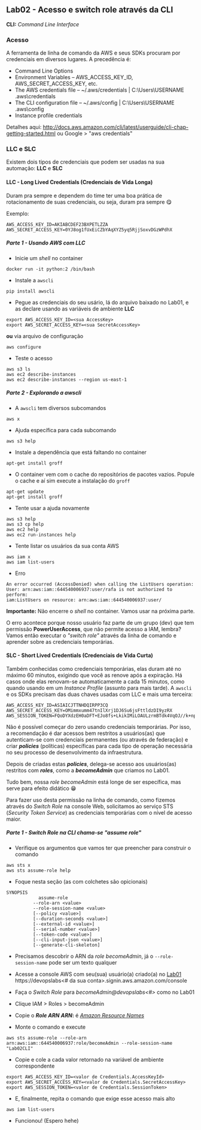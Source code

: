 ## Lab02 - Acesso e switch role através da CLI
**CLI:** _Command Line Interface_

### Acesso
A ferramenta de linha de comando da AWS e seus SDKs procuram por credenciais em diversos lugares. A precedência é:

* Command Line Options
* Environment Variables – AWS_ACCESS_KEY_ID, AWS_SECRET_ACCESS_KEY, etc.
* The AWS credentials file – ~/.aws/credentials | C:\Users\USERNAME \.aws\credentials 
* The CLI configuration file – ~/.aws/config | C:\Users\USERNAME \.aws\config
* Instance profile credentials

Detalhes aqui:
http://docs.aws.amazon.com/cli/latest/userguide/cli-chap-getting-started.html
ou Google > "aws credentials"

### LLC e SLC
Existem dois tipos de credenciais que podem ser usadas na sua automação: **LLC** e **SLC**

#### LLC - Long Lived Credentials (Credenciais de Vida Longa)
Duram pra sempre e dependem do time ter uma boa prática de rotacionamento de suas credenciais, ou seja, duram pra sempre 😋

Exemplo:
```
AWS_ACCESS_KEY_ID=AKIABCDEF23BXPETLZZA
AWS_SECRET_ACCESS_KEY=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
```

##### Parte 1 - Usando AWS com LLC
* Inicie um _shell_ no container
```
docker run -it python:2 /bin/bash
```

* Instale a `awscli`
```
pip install awscli
```

* Pegue as credenciais do seu usário, lá do arquivo baixado no Lab01, e as declare usando as variáveis de ambiente **LLC**
```
export AWS_ACCESS_KEY_ID=<sua AccessKey>
export AWS_SECRET_ACCESS_KEY=<sua SecretAccessKey>
```
**ou** via arquivo de configuração
```
aws configure
```

* Teste o acesso
```
aws s3 ls
aws ec2 describe-instances
aws ec2 describe-instances --region us-east-1
```

##### Parte 2 - Explorando a awscli
* A `awscli` tem diversos subcomandos
```
aws x
```

* Ajuda específica para cada subcomando
```
aws s3 help
```

* Instale a dependência que está faltando no container
```
apt-get install groff
```

* O container vem com o cache do repositórios de pacotes vazios. Popule o cache e aí sim execute a instalação do `groff`
```
apt-get update
apt-get install groff
```

* Tente usar a ajuda novamente
```
aws s3 help
aws s3 cp help
aws ec2 help
aws ec2 run-instances help
```

* Tente listar os usuários da sua conta AWS
```
aws iam x
aws iam list-users
```

* Erro
```
An error occurred (AccessDenied) when calling the ListUsers operation: 
User: arn:aws:iam::644540006937:user/rafa is not authorized to perform: 
iam:ListUsers on resource: arn:aws:iam::644540006937:user/
```

**Importante:** Não encerre o _shell_ no container. Vamos usar na próxima parte.

O erro acontece porque nosso usuário faz parte de um grupo (dev) que tem permissão **PowerUserAccess**, que não permite acesso a IAM, lembra?
Vamos então executar o _"switch role"_ através da linha de comando e aprender sobre as credenciais temporárias.

#### SLC - Short Lived Credentials (Credenciais de Vida Curta)
Também conhecidas como credenciais temporárias, elas duram até no máximo 60 minutos, exigindo que você as renove após a expiração. Há casos onde elas renovam-se automaticamente a cada 15 minutos, como quando usando em um _Instance Profile_ (assunto para mais tarde). A `awscli` e os SDKs precisam das duas chaves usadas com LLC e mais uma terceira:

```
AWS_ACCESS_KEY_ID=ASIAICJTTNHDQIRPP3CQ
AWS_SECRET_ACCESS_KEY=OMimmxumm47tnIlXrj1DJ6Su6jsFttldzDI9yzRX
AWS_SESSION_TOKEN=FQoDYXdzEH0aDFT+EJo8fs+LkikIMiLOAULzrmBTdk4VqOJ//k+npzQRo3lM+E1NUGlakiy1PVs+eyo+VtAKK3+vO7Z7P8IId51BltSowsXGfcN8M5cgIfSl2KsTNKJ5t2Qz9Nf/KfXSrxUVOACNuzdtw9DFITpITXxTGIOHNFOoG4MdpR0V+Hv+d1M9VDH3ngWC9Km6mk7/opJbLzdATgdzBbfN30HKVCsXgjP3rG4CVXHeYp56UDAvRNSO8qPY/MgEuLVRUfWxfNshpkr9GB4UDxZ5alKmZxExEEGP9WYpmqL8/wC4KJ7NmMEF
```

Não é possível começar do zero usando credenciais temporárias.
Por isso, a recomendação é dar acessos bem restritos a usuários(as) que autenticam-se com credenciais permanentes (ou através de federação) e criar **_policies_** (políticas) específicas para cada tipo de operação necessária no seu processo de desenvolvimento da infraestrutura.

Depois de criadas estas **_policies_**, delega-se acesso aos usuários(as) restritos com **_roles_**, como a **_becomeAdmin_** que criamos no Lab01.

Tudo bem, nossa _role becomeAdmin_ está longe de ser específica, mas serve para efeito didático 😁

Para fazer uso desta permissão na linha de comando, como fizemos através do _Switch Role_ na console Web, solicitamos ao serviço STS (_Security Token Service_) as credenciais temporárias com o nível de acesso maior.

##### Parte 1 - Switch Role na CLI chama-se "assume role"
* Verifique os argumentos que vamos ter que preencher para construir o comando
```
aws sts x
aws sts assume-role help
```

* Foque nesta seção (as com colchetes são opicionais)
```
SYNOPSIS
            assume-role
          --role-arn <value>
          --role-session-name <value>
          [--policy <value>]
          [--duration-seconds <value>]
          [--external-id <value>]
          [--serial-number <value>]
          [--token-code <value>]
          [--cli-input-json <value>]
          [--generate-cli-skeleton]
```

* Precisamos descobrir o ARN da _role becomeAdmin_, já o `--role-session-name` pode ser um texto qualquer

* Acesse a console AWS com seu(sua) usuário(a) criado(a) no [Lab01](lab01.md#parte-1---completar-items-do-iam-security-status-e-deixá-los-todos-verdinhos)
https://devopslabs<# da sua conta>.signin.aws.amazon.com/console

* Faça o _Switch Role_ para _becomeAdmin@devopslabs<#>_ como no Lab01

* Clique
IAM > Roles > becomeAdmin

* Copie o **_Role ARN_**
**_ARN_:** é [_Amazon Resource Names_](http://docs.aws.amazon.com/general/latest/gr/aws-arns-and-namespaces.html)

* Monte o comando e execute
```
aws sts assume-role --role-arn arn:aws:iam::644540006937:role/becomeAdmin --role-session-name "Lab02CLI"
```

* Copie e cole a cada valor retornado na variável de ambiente correspondente
```
export AWS_ACCESS_KEY_ID=<valor de Credentials.AccessKeyId>
export AWS_SECRET_ACCESS_KEY=<valor de Credentials.SecretAccessKey>
export AWS_SESSION_TOKEN=<valor de Credentials.SessionToken>
```

* E, finalmente, repita o comando que exige esse acesso mais alto
```
aws iam list-users
```

* Funcionou! (Espero hehe)


